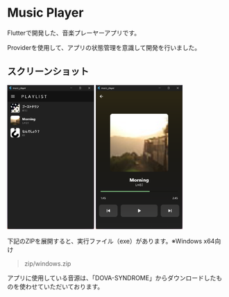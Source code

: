 # Music Player 

Flutterで開発した、音楽プレーヤーアプリです。

Providerを使用して、アプリの状態管理を意識して開発を行いました。

## スクリーンショット

<img alt="プレイリスト" src="screenshots/playlist.png" width="200">
<img alt="プレーヤー" src="screenshots/player.png" width="200">

下記のZIPを展開すると、実行ファイル（exe）があります。※Windows x64向け
> zip/windows.zip

アプリに使用している音源は、「DOVA-SYNDROME」からダウンロードしたものを使わせていただいております。
